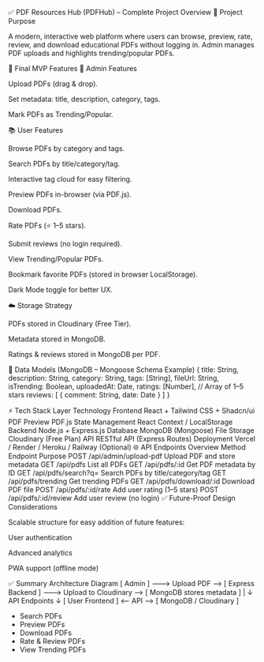 ✅ PDF Resources Hub (PDFHub) – Complete Project Overview
🎯 Project Purpose

A modern, interactive web platform where users can browse, preview, rate, review, and download educational PDFs without logging in.
Admin manages PDF uploads and highlights trending/popular PDFs.

🚀 Final MVP Features
🔧 Admin Features

Upload PDFs (drag & drop).

Set metadata: title, description, category, tags.

Mark PDFs as Trending/Popular.

📚 User Features

Browse PDFs by category and tags.

Search PDFs by title/category/tag.

Interactive tag cloud for easy filtering.

Preview PDFs in-browser (via PDF.js).

Download PDFs.

Rate PDFs (⭐ 1–5 stars).

Submit reviews (no login required).

View Trending/Popular PDFs.

Bookmark favorite PDFs (stored in browser LocalStorage).

Dark Mode toggle for better UX.

☁️ Storage Strategy

PDFs stored in Cloudinary (Free Tier).

Metadata stored in MongoDB.

Ratings & reviews stored in MongoDB per PDF.

🧱 Data Models (MongoDB – Mongoose Schema Example)
{
  title: String,
  description: String,
  category: String,
  tags: [String],
  fileUrl: String,
  isTrending: Boolean,
  uploadedAt: Date,
  ratings: [Number], // Array of 1–5 stars
  reviews: [
    { comment: String, date: Date }
  ]
}

⚡ Tech Stack
Layer	Technology
Frontend	React + Tailwind CSS + Shadcn/ui
PDF Preview	PDF.js
State Management	React Context / LocalStorage
Backend	Node.js + Express.js
Database	MongoDB (Mongoose)
File Storage	Cloudinary (Free Plan)
API	RESTful API (Express Routes)
Deployment	Vercel / Render / Heroku / Railway (Optional)
🌐 API Endpoints Overview
Method	Endpoint	Purpose
POST	/api/admin/upload-pdf	Upload PDF and store metadata
GET	/api/pdfs	List all PDFs
GET	/api/pdfs/:id	Get PDF metadata by ID
GET	/api/pdfs/search?q=	Search PDFs by title/category/tag
GET	/api/pdfs/trending	Get trending PDFs
GET	/api/pdfs/download/:id	Download PDF file
POST	/api/pdfs/:id/rate	Add user rating (1–5 stars)
POST	/api/pdfs/:id/review	Add user review (no login)
✅ Future-Proof Design Considerations

Scalable structure for easy addition of future features:

User authentication

Advanced analytics

PWA support (offline mode)

✅ Summary Architecture Diagram
[ Admin ] ---> Upload PDF --> [ Express Backend ] ---> Upload to Cloudinary --> [ MongoDB stores metadata ]
                             |
                             ↓
                        API Endpoints
                             ↓
[ User Frontend ] <-- API --> [ MongoDB / Cloudinary ]
 - Search PDFs
 - Preview PDFs
 - Download PDFs
 - Rate & Review PDFs
 - View Trending PDFs
